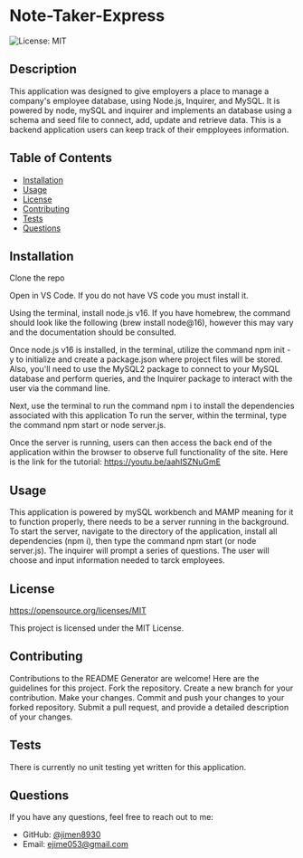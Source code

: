 # Note-Taker-Express
  ![License: MIT](https://img.shields.io/badge/License-MIT-yellow.svg)

  ## Description
  This application was designed to give employers a place to manage a company's employee database, using Node.js, Inquirer, and MySQL. It is powered by node, mySQL and inquirer and implements an database using a schema and seed file to connect, add, update and retrieve data. This is a backend application users can keep track of their empployees information. 

  ## Table of Contents
- [Installation](#installation)
- [Usage](#usage)
- [License](#license)
- [Contributing](#contributing)
- [Tests](#tests)
- [Questions](#questions)

## Installation
Clone the repo

Open in VS Code. If you do not have VS code you must install it.

Using the terminal, install node.js v16. If you have homebrew, the command should look like the following (brew install node@16), however this may vary and the documentation should be consulted.

Once node.js v16 is installed, in the terminal, utilize the command npm init -y to initialize and create a package.json where project files will be stored. Also, you'll need to use the MySQL2 package to connect to your MySQL database and perform queries, and the Inquirer package to interact with the user via the command line.

Next, use the terminal to run the command npm i to install the dependencies associated with this application 
To run the server, within the terminal, type the command npm start or node server.js.

Once the server is running, users can then access the back end of the application within the browser to observe full functionality of the site. Here is the link for the tutorial:
https://youtu.be/aahISZNuGmE

## Usage
This application is powered by mySQL workbench and MAMP meaning for it to function properly, there needs to be a server running in the background. To start the server, navigate to the directory of the application, install all dependencies (npm i), then type the command npm start (or node server.js). The inquirer will prompt a series of questions. The user will choose and input information needed to tarck employees. 


## License
https://opensource.org/licenses/MIT

This project is licensed under the MIT License.

## Contributing
Contributions to the README Generator are welcome! Here are the guidelines for this project. Fork the repository. Create a new branch for your contribution. Make your changes. Commit and push your changes to your forked repository. Submit a pull request, and provide a detailed description of your changes.

## Tests
There is currently no unit testing yet written for this application.

## Questions
If you have any questions, feel free to reach out to me:
- GitHub: [@jimen8930](https://github.com/jimen8930)
- Email: ejime053@gmail.com


